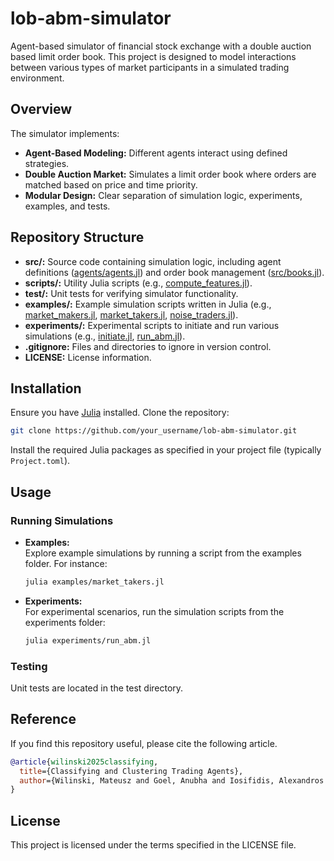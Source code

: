 # lob-abm-simulator

Agent-based simulator of financial stock exchange with a double auction based limit order book. This project is designed to model interactions between various types of market participants in a simulated trading environment.

## Overview

The simulator implements:
- **Agent-Based Modeling:** Different agents interact using defined strategies.
- **Double Auction Market:** Simulates a limit order book where orders are matched based on price and time priority.
- **Modular Design:** Clear separation of simulation logic, experiments, examples, and tests.

## Repository Structure

- **src/:** Source code containing simulation logic, including agent definitions ([agents/agents.jl](src/agents/agents.jl)) and order book management ([src/books.jl](src/books.jl)).
- **scripts/:** Utility Julia scripts (e.g., [compute_features.jl](scripts/compute_features.jl)).
- **test/:** Unit tests for verifying simulator functionality.
- **examples/:** Example simulation scripts written in Julia (e.g., [market_makers.jl](examples/market_makers.jl), [market_takers.jl](examples/market_takers.jl), [noise_traders.jl](examples/noise_traders.jl)).
- **experiments/:** Experimental scripts to initiate and run various simulations (e.g., [initiate.jl](experiments/initiate.jl), [run_abm.jl](experiments/run_abm.jl)).
- **.gitignore:** Files and directories to ignore in version control.
- **LICENSE:** License information.

## Installation

Ensure you have [Julia](https://julialang.org) installed. Clone the repository:

```sh
git clone https://github.com/your_username/lob-abm-simulator.git
```

Install the required Julia packages as specified in your project file (typically `Project.toml`).

## Usage

### Running Simulations

- **Examples:**  
  Explore example simulations by running a script from the examples folder. For instance:
  ```sh
  julia examples/market_takers.jl
  ```
  
- **Experiments:**  
  For experimental scenarios, run the simulation scripts from the experiments folder:
  ```sh
  julia experiments/run_abm.jl
  ```

### Testing

Unit tests are located in the test directory.

## Reference

If you find this repository useful, please cite the following article.

```bibtex
@article{wilinski2025classifying,
  title={Classifying and Clustering Trading Agents},
  author={Wilinski, Mateusz and Goel, Anubha and Iosifidis, Alexandros and Kanniainen, Juho},
}
```

## License

This project is licensed under the terms specified in the LICENSE file.
```